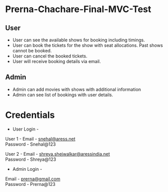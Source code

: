 # Prerna-Chachare-Final-MVC-Test


## User

* User can see the available shows for booking including timings.
* User can book the tickets for the show with seat allocations. Past shows cannot be booked.
* User can cancel the booked tickets.
* User will receive booking details via email.


## Admin


* Admin can add movies with shows with additional information
* Admin can see list of bookings with user details. 


# Credentials


* User Login -

User 1 - Email - snehal@aress.net  
         Password - Snehal@123
         
User 2 - Email - shreya.shejwalkar@aressindia.net  
         Password - Shreya@123

* Admin Login -

Email - prerna@gmail.com  
Password - Prerna@123
